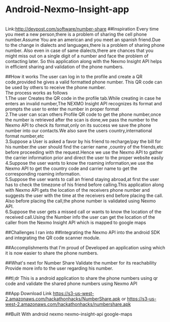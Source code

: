 # Android-Nexmo-Insight-app
<br/>Link:http://devpost.com/software/number-share
##Inspiration
Every time you meet a new person,there is a problem of sharing the cell phone number.Assume You are an american and you meet an spanish friend.Due to the change in dialects and languages,there is a problem of sharing phone number. Also even in case of same dialects,there are chances that you might miss out on a single digit of a number and face the problem of contacting later. So this application along with the Nexmo Insight API helps in efficient sharing and validation of the phone numbers.

##How it works
The user can log in to the profile and create a QR code,provided he gives a valid formatted phone number. This QR code can be used by others to receive the phone number. 
<br/>The process works as follows 
<br/>1.The user Creates the QR code in the profile tab.While creating in case he enters an invalid number,The NEXMO Insight API recognizes its format and prompts the user to enter the number in proper format 
<br/>2.The user can scan others Profile QR code to get the phone number,once the number is retrieved after the scan is done,we pass the number to the Nexmo API to check its format,only on its success we save the phone number into our contacts.We also save the users country,international format number,etc 
<br/>3.Suppose a User is asked a favor by his friend to recharge/pay the bill for his number.the user should find the carrier name ,country of the friends,etc before proceeding with the request.Hence we use the Nexmo API to gather the carrier information prior and direct the user to the proper website easily 
<br/>4.Suppose the user wants to know the roaming information,we use the Nexmo API to get the country code and carrier name to get the corresponding roaming information. 
<br/>5.Suppose the user wants to call an friend staying abroad,at first the user has to check the timezone of his friend before calling.This application along with Nexmo API gets the location of the receivers phone number and suggests the user with the time at the receivers end before placing the call. Also before placing the call,the phone number is validated using Nexmo API. 
<br/>6.Suppose the user gets a missed call or wants to know the location of the received call.Using the Number info the user can get the location of the caller from the Nexmo Insight API which is mapped to google maps

##Challenges I ran into
##Integrating the Nexmo API into the android SDK and integrating the QR code scanner module.

##Accomplishments that I'm proud of
Developed an application using which it is now easier to share the phone numbers.

##What's next for Number Share
Validate the number for its reachability Provide more info to the user regarding his number.

##tl;dr 
This is a android application to share the phone numbers using qr code and validate the shared phone numbers using Nexmo API

##App Download Link 
https://s3-us-west-2.amazonaws.com/hackathonhacks/NumberShare.apk or https://s3-us-west-2.amazonaws.com/hackathonhacks/numbershare.apk

##Built With
android
nexmo
nexmo-insight-api
google-maps
